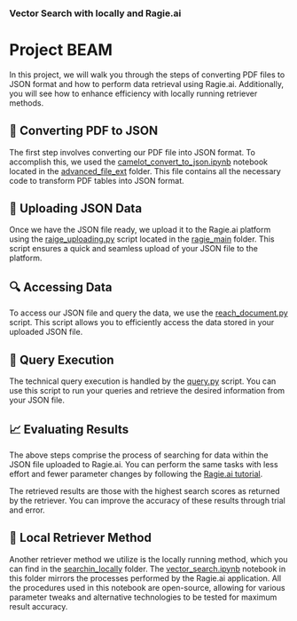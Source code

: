 ### Vector Search with locally and Ragie.ai

# Project BEAM

In this project, we will walk you through the steps of converting PDF files to JSON format and how to perform data retrieval using Ragie.ai. Additionally, you will see how to enhance efficiency with locally running retriever methods.

## 📄 Converting PDF to JSON

The first step involves converting our PDF file into JSON format. To accomplish this, we used the [camelot_convert_to_json.ipynb](https://github.com/klncgty/Project_BEAM/blob/main/advanced_file_extra/camelot_convert_to_json.ipynb) notebook located in the [advanced_file_ext](https://github.com/klncgty/Project_BEAM/tree/main/advanced_file_extra) folder. This file contains all the necessary code to transform PDF tables into JSON format.

## 🚀 Uploading JSON Data

Once we have the JSON file ready, we upload it to the Ragie.ai platform using the [raige_uploading.py](https://github.com/klncgty/Project_BEAM/blob/main/ragie_main/raige_uploading.py) script located in the [ragie_main](https://github.com/klncgty/Project_BEAM/tree/main/ragie_main) folder. This script ensures a quick and seamless upload of your JSON file to the platform.

## 🔍 Accessing Data

To access our JSON file and query the data, we use the [reach_document.py](https://github.com/klncgty/Project_BEAM/blob/main/ragie_main/reach_document.py) script. This script allows you to efficiently access the data stored in your uploaded JSON file.

## 📝 Query Execution

The technical query execution is handled by the [query.py](https://github.com/klncgty/Project_BEAM/blob/main/ragie_main/query.py) script. You can use this script to run your queries and retrieve the desired information from your JSON file.

## 📈 Evaluating Results

The above steps comprise the process of searching for data within the JSON file uploaded to Ragie.ai. You can perform the same tasks with less effort and fewer parameter changes by following the [Ragie.ai tutorial](https://docs.ragie.ai/docs/tutorial).

The retrieved results are those with the highest search scores as returned by the retriever. You can improve the accuracy of these results through trial and error.

## 🔧 Local Retriever Method

Another retriever method we utilize is the locally running method, which you can find in the [searchin_locally](https://github.com/klncgty/Project_BEAM/tree/main/searchin_locally) folder. The [vector_search.ipynb](https://github.com/klncgty/Project_BEAM/blob/main/searchin_locally/vector_search.ipynb) notebook in this folder mirrors the processes performed by the Ragie.ai application. All the procedures used in this notebook are open-source, allowing for various parameter tweaks and alternative technologies to be tested for maximum result accuracy.

